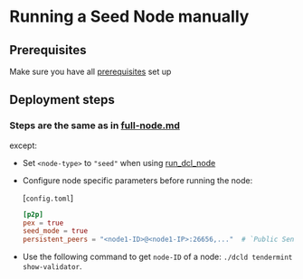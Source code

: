 # Running a Seed Node manually

## Prerequisites

Make sure you have all [prerequisites](./prerequisites.md) set up

## Deployment steps

### Steps are the same as in [full-node.md](./full-node.md)

except:

- Set `<node-type>` to `"seed"` when using [run_dcl_node](./full-node.md#step-8-can-be-automated-using-rundclnode-script)
- Configure node specific parameters before running the node:

    [`config.toml`]

    ```toml
    [p2p]
    pex = true
    seed_mode = true
    persistent_peers = "<node1-ID>@<node1-IP>:26656,..."  # `Public Sentry` nodes with public IP
    ```
- Use the following command to get `node-ID` of a node: `./dcld tendermint show-validator`.